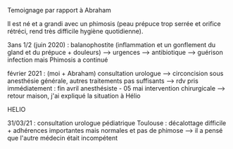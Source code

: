Temoignage par rapport à Abraham

Il est né et a grandi avec un phimosis (peau prépuce trop serrée et orifice rétréci, rend très difficile hygiène quotidienne).

3ans 1/2 (juin 2020) : balanophostite (inflammation et un gonflement du gland et du prépuce + douleurs)
--> urgences
--> antibiotique
--> guérison infection mais Phimosis a continué

février 2021 : (moi + Abraham) consultation urologue 
--> circoncision sous anesthésie générale, autres traitements pas suffisants
--> rdv pris immédiatement : fin avril anesthésiste - 05 mai intervention chirurgicale
--> retour maison, j'ai expliqué la situation à Hélio

HELIO

31/03/21 : consultation urologue pédiatrique Toulouse : décalottage difficile + adhérences importantes mais normales et pas de phimose
--> il a pensé que l'autre médecin était incompétent

